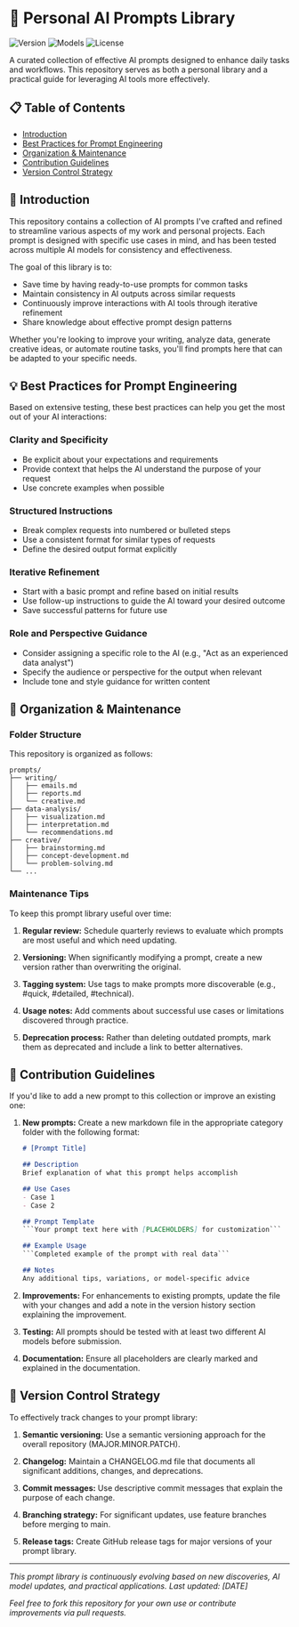 # 🤖 Personal AI Prompts Library

![Version](https://img.shields.io/badge/version-1.0-blue)
![Models](https://img.shields.io/badge/models-Claude-lightgrey)
![License](https://img.shields.io/badge/license-MIT-green)

A curated collection of effective AI prompts designed to enhance daily tasks and workflows. This repository serves as both a personal library and a practical guide for leveraging AI tools more effectively.

## 📋 Table of Contents

- [Introduction](#introduction)
- [Best Practices for Prompt Engineering](#best-practices-for-prompt-engineering)
- [Organization & Maintenance](#organization--maintenance)
- [Contribution Guidelines](#contribution-guidelines)
- [Version Control Strategy](#version-control-strategy)

## 📝 Introduction

This repository contains a collection of AI prompts I've crafted and refined to streamline various aspects of my work and personal projects. Each prompt is designed with specific use cases in mind, and has been tested across multiple AI models for consistency and effectiveness.

The goal of this library is to:
- Save time by having ready-to-use prompts for common tasks
- Maintain consistency in AI outputs across similar requests
- Continuously improve interactions with AI tools through iterative refinement
- Share knowledge about effective prompt design patterns

Whether you're looking to improve your writing, analyze data, generate creative ideas, or automate routine tasks, you'll find prompts here that can be adapted to your specific needs.

## 💡 Best Practices for Prompt Engineering

Based on extensive testing, these best practices can help you get the most out of your AI interactions:

### Clarity and Specificity
- Be explicit about your expectations and requirements
- Provide context that helps the AI understand the purpose of your request
- Use concrete examples when possible

### Structured Instructions
- Break complex requests into numbered or bulleted steps
- Use a consistent format for similar types of requests
- Define the desired output format explicitly

### Iterative Refinement
- Start with a basic prompt and refine based on initial results
- Use follow-up instructions to guide the AI toward your desired outcome
- Save successful patterns for future use

### Role and Perspective Guidance
- Consider assigning a specific role to the AI (e.g., "Act as an experienced data analyst")
- Specify the audience or perspective for the output when relevant
- Include tone and style guidance for written content

## 📂 Organization & Maintenance

### Folder Structure

This repository is organized as follows:

```
prompts/
├── writing/
│   ├── emails.md
│   ├── reports.md
│   └── creative.md
├── data-analysis/
│   ├── visualization.md
│   ├── interpretation.md
│   └── recommendations.md
├── creative/
│   ├── brainstorming.md
│   ├── concept-development.md
│   └── problem-solving.md
└── ...
```

### Maintenance Tips

To keep this prompt library useful over time:

1. **Regular review:** Schedule quarterly reviews to evaluate which prompts are most useful and which need updating.

2. **Versioning:** When significantly modifying a prompt, create a new version rather than overwriting the original.

3. **Tagging system:** Use tags to make prompts more discoverable (e.g., #quick, #detailed, #technical).

4. **Usage notes:** Add comments about successful use cases or limitations discovered through practice.

5. **Deprecation process:** Rather than deleting outdated prompts, mark them as deprecated and include a link to better alternatives.

## 🤝 Contribution Guidelines

If you'd like to add a new prompt to this collection or improve an existing one:

1. **New prompts:** Create a new markdown file in the appropriate category folder with the following format:
   ```markdown
   # [Prompt Title]
   
   ## Description
   Brief explanation of what this prompt helps accomplish
   
   ## Use Cases
   - Case 1
   - Case 2
   
   ## Prompt Template
   ```Your prompt text here with [PLACEHOLDERS] for customization```
   
   ## Example Usage
   ```Completed example of the prompt with real data```
   
   ## Notes
   Any additional tips, variations, or model-specific advice
   ```

2. **Improvements:** For enhancements to existing prompts, update the file with your changes and add a note in the version history section explaining the improvement.

3. **Testing:** All prompts should be tested with at least two different AI models before submission.

4. **Documentation:** Ensure all placeholders are clearly marked and explained in the documentation.

## 🔄 Version Control Strategy

To effectively track changes to your prompt library:

1. **Semantic versioning:** Use a semantic versioning approach for the overall repository (MAJOR.MINOR.PATCH).

2. **Changelog:** Maintain a CHANGELOG.md file that documents all significant additions, changes, and deprecations.

3. **Commit messages:** Use descriptive commit messages that explain the purpose of each change.

4. **Branching strategy:** For significant updates, use feature branches before merging to main.

5. **Release tags:** Create GitHub release tags for major versions of your prompt library.

---

*This prompt library is continuously evolving based on new discoveries, AI model updates, and practical applications. Last updated: [DATE]*

*Feel free to fork this repository for your own use or contribute improvements via pull requests.*
